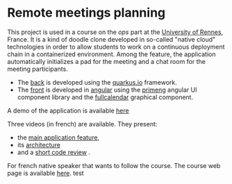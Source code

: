 # Remote meetings planning

This project is used in a course on the *ops* part at the [University of Rennes](https://www.univ-rennes1.fr/), France. It is a kind of doodle clone developed in so-called "native cloud" technologies in order to allow students to work on a continuous deployment chain in a containerized environment. Among the feature, the application automatically initializes a pad for the meeting and a chat room for the meeting participants.

- The [back](https://github.com/barais/doodlestudent/tree/main/api) is developed using the [quarkus.io](https://quarkus.io/) framework. 
- The [front](https://github.com/barais/doodlestudent/tree/main/front) is developed in [angular](https://angular.io/) using the [primeng](https://www.primefaces.org/primeng/)  angular UI component library and the [fullcalendar](https://fullcalendar.io/) graphical component.

A demo of the application is available [here](https://doodle.diverse-team.fr/)

Three videos (in french) are available. They present:
- the [main application feature](https://drive.google.com/file/d/1GQbdgq2CHcddTlcoHqM5Zc8Dw5o_eeLg/preview), 
- its [architecture](https://drive.google.com/file/d/1l5UAsU5_q-oshwEW6edZ4UvQjN3-tzwi/preview) 
- and a [short code review](https://drive.google.com/file/d/1jxYNfJdtd4r_pDbOthra360ei8Z17tX_/preview) .

For french native speaker that wants to follow the course. The course web page is available [here](https://hackmd.diverse-team.fr/s/SJqu5DjSD).
test

